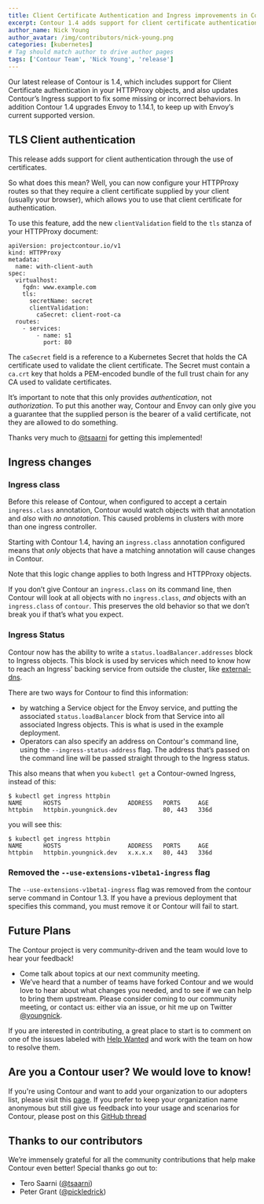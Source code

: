 ```yaml
---
title: Client Certificate Authentication and Ingress improvements in Contour 1.4
excerpt: Contour 1.4 adds support for client certificate authentication to HTTPProxy objects. Additionally, some Ingress behaviors are fixed - Ingress addresses are now recorded correctly, and Contour's `--ingress-class` argument behaves more as you would expect. 
author_name: Nick Young
author_avatar: /img/contributors/nick-young.png
categories: [kubernetes]
# Tag should match author to drive author pages
tags: ['Contour Team', 'Nick Young', 'release']
---
```


Our latest release of Contour is 1.4, which includes support for Client Certificate authentication in your HTTPProxy objects, and also updates Contour’s Ingress support to fix some missing or incorrect behaviors. In addition Contour 1.4 upgrades Envoy to 1.14.1, to keep up with Envoy’s current supported version.

## TLS Client authentication

This release adds support for client authentication through the use of certificates.

So what does this mean? Well, you can now configure your HTTPProxy routes so that they require a client certificate supplied by your client (usually your browser), which allows you to use that client certificate for authentication.

To use this feature, add the new `clientValidation` field to the `tls` stanza of your HTTPProxy document:

```
apiVersion: projectcontour.io/v1
kind: HTTPProxy
metadata:
  name: with-client-auth
spec:
  virtualhost:
    fqdn: www.example.com
    tls:
      secretName: secret
      clientValidation:                  
        caSecret: client-root-ca
  routes:
    - services:
        - name: s1
          port: 80

```

The `caSecret` field is a reference to a Kubernetes Secret that holds the CA certificate used to validate the client certificate. The Secret must contain a `ca.crt` key that holds a PEM-encoded bundle of the full trust chain for any CA used to validate certificates.

It’s important to note that this only provides *authentication*, not *authorization*. To put this another way, Contour and Envoy can only give you a guarantee that the supplied person is the bearer of a valid certificate, not they are allowed to do something.

Thanks very much to [@tsaarni](https://github.com/tsaarni) for getting this implemented!

## Ingress changes

### Ingress class

Before this release of Contour, when configured to accept a certain `ingress.class` annotation, Contour would watch objects with that annotation and *also* with *no annotation*. This caused problems in clusters with more than one ingress controller.

Starting with Contour 1.4, having an `ingress.class` annotation configured means that *only* objects that have a matching annotation will cause changes in Contour.

Note that this logic change applies to both Ingress and HTTPProxy objects.

If you don’t give Contour an `ingress.class` on its command line, then Contour will look at all objects with no `ingress.class`, *and* objects with an `ingress.class` of `contour`. This preserves the old behavior so that we don’t break you if that’s what you expect.

### Ingress Status

Contour now has the ability to write a `status.loadBalancer.addresses` block to Ingress objects. This block is used by services which need to know how to reach an Ingress' backing service from outside the cluster, like [external-dns](https://github.com/kubernetes-sigs/external-dns).

There are two ways for Contour to find this information:
- by watching a Service object for the Envoy service, and putting the associated `status.loadBalancer` block from that Service into all associated Ingress objects. This is what is used in the example deployment.
- Operators can also specify an address on Contour's command line, using the `--ingress-status-address` flag. The address that’s passed on the command line will be passed straight through to the Ingress status.

This also means that when you `kubectl get` a Contour-owned Ingress, instead of this:

```
$ kubectl get ingress httpbin
NAME      HOSTS                   ADDRESS   PORTS     AGE
httpbin   httpbin.youngnick.dev             80, 443   336d
```
you will see this:

```
$ kubectl get ingress httpbin
NAME      HOSTS                   ADDRESS   PORTS     AGE
httpbin   httpbin.youngnick.dev   x.x.x.x   80, 443   336d

```

### Removed the `--use-extensions-v1beta1-ingress` flag

The `--use-extensions-v1beta1-ingress` flag was removed from the contour serve command in Contour 1.3. If you have a previous deployment that specifies this command, you must remove it or Contour will fail to start.

## Future Plans

The Contour project is very community-driven and the team would love to hear your feedback! 

- Come talk about topics at our next community meeting.
- We’ve heard that a number of teams have forked Contour and we would love to hear about what changes you needed, and to see if we can help to bring them upstream.
Please consider coming to our community meeting, or contact us: either via an issue, or hit me up on Twitter [@youngnick](https://twitter.com/youngnick).

If you are interested in contributing, a great place to start is to comment on one of the issues labeled with [Help Wanted]({{site.github.repository_url}}/issues?utf8=%E2%9C%93&q=is%3Aopen+is%3Aissue+label%3A%22Help+wanted%22+) and work with the team on how to resolve them. 

## Are you a Contour user? We would love to know!
If you're using Contour and want to add your organization to our adopters list, please visit this [page](https://github.com/projectcontour/contour/blob/master/ADOPTERS.md).
If you prefer to keep your organization name anonymous but still give us feedback into your usage and scenarios for Contour, please post on this [GitHub thread](https://github.com/projectcontour/contour/issues/1269)          

## Thanks to our contributors

We’re immensely grateful for all the community contributions that help make Contour even better! Special thanks go out to:
- Tero Saarni ([@tsaarni](https://github.com/tsaarni))
- Peter Grant ([@pickledrick](https://github.com/pickledrick))
